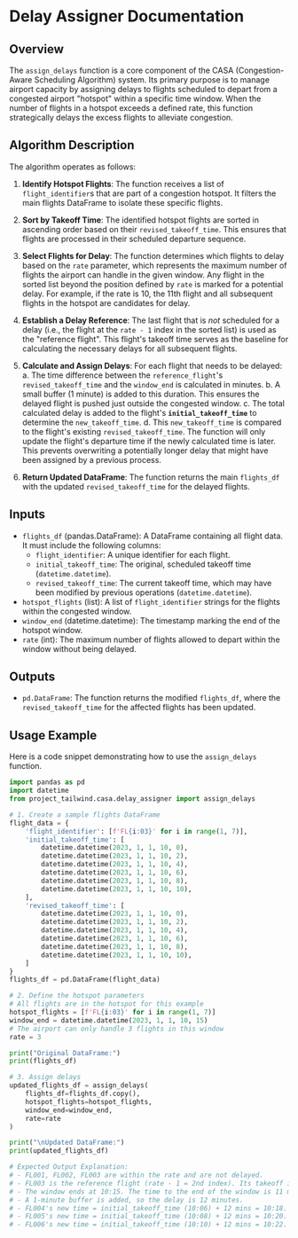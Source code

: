 # Delay Assigner Documentation

## Overview

The `assign_delays` function is a core component of the CASA (Congestion-Aware Scheduling Algorithm) system. Its primary purpose is to manage airport capacity by assigning delays to flights scheduled to depart from a congested airport "hotspot" within a specific time window. When the number of flights in a hotspot exceeds a defined rate, this function strategically delays the excess flights to alleviate congestion.

## Algorithm Description

The algorithm operates as follows:

1.  **Identify Hotspot Flights**: The function receives a list of `flight_identifier`s that are part of a congestion hotspot. It filters the main flights DataFrame to isolate these specific flights.

2.  **Sort by Takeoff Time**: The identified hotspot flights are sorted in ascending order based on their `revised_takeoff_time`. This ensures that flights are processed in their scheduled departure sequence.

3.  **Select Flights for Delay**: The function determines which flights to delay based on the `rate` parameter, which represents the maximum number of flights the airport can handle in the given window. Any flight in the sorted list beyond the position defined by `rate` is marked for a potential delay. For example, if the rate is 10, the 11th flight and all subsequent flights in the hotspot are candidates for delay.

4.  **Establish a Delay Reference**: The last flight that is *not* scheduled for a delay (i.e., the flight at the `rate - 1` index in the sorted list) is used as the "reference flight". This flight's takeoff time serves as the baseline for calculating the necessary delays for all subsequent flights.

5.  **Calculate and Assign Delays**: For each flight that needs to be delayed:
    a. The time difference between the `reference_flight`'s `revised_takeoff_time` and the `window_end` is calculated in minutes.
    b. A small buffer (1 minute) is added to this duration. This ensures the delayed flight is pushed just outside the congested window.
    c. The total calculated delay is added to the flight's **`initial_takeoff_time`** to determine the `new_takeoff_time`.
    d. This `new_takeoff_time` is compared to the flight's existing `revised_takeoff_time`. The function will only update the flight's departure time if the newly calculated time is later. This prevents overwriting a potentially longer delay that might have been assigned by a previous process.

6.  **Return Updated DataFrame**: The function returns the main `flights_df` with the updated `revised_takeoff_time` for the delayed flights.

## Inputs

-   `flights_df` (pandas.DataFrame): A DataFrame containing all flight data. It must include the following columns:
    -   `flight_identifier`: A unique identifier for each flight.
    -   `initial_takeoff_time`: The original, scheduled takeoff time (`datetime.datetime`).
    -   `revised_takeoff_time`: The current takeoff time, which may have been modified by previous operations (`datetime.datetime`).
-   `hotspot_flights` (list): A list of `flight_identifier` strings for the flights within the congested window.
-   `window_end` (datetime.datetime): The timestamp marking the end of the hotspot window.
-   `rate` (int): The maximum number of flights allowed to depart within the window without being delayed.

## Outputs

-   `pd.DataFrame`: The function returns the modified `flights_df`, where the `revised_takeoff_time` for the affected flights has been updated.

## Usage Example

Here is a code snippet demonstrating how to use the `assign_delays` function.

```python
import pandas as pd
import datetime
from project_tailwind.casa.delay_assigner import assign_delays

# 1. Create a sample flights DataFrame
flight_data = {
    'flight_identifier': [f'FL{i:03}' for i in range(1, 7)],
    'initial_takeoff_time': [
        datetime.datetime(2023, 1, 1, 10, 0),
        datetime.datetime(2023, 1, 1, 10, 2),
        datetime.datetime(2023, 1, 1, 10, 4),
        datetime.datetime(2023, 1, 1, 10, 6),
        datetime.datetime(2023, 1, 1, 10, 8),
        datetime.datetime(2023, 1, 1, 10, 10),
    ],
    'revised_takeoff_time': [
        datetime.datetime(2023, 1, 1, 10, 0),
        datetime.datetime(2023, 1, 1, 10, 2),
        datetime.datetime(2023, 1, 1, 10, 4),
        datetime.datetime(2023, 1, 1, 10, 6),
        datetime.datetime(2023, 1, 1, 10, 8),
        datetime.datetime(2023, 1, 1, 10, 10),
    ]
}
flights_df = pd.DataFrame(flight_data)

# 2. Define the hotspot parameters
# All flights are in the hotspot for this example
hotspot_flights = [f'FL{i:03}' for i in range(1, 7)]
window_end = datetime.datetime(2023, 1, 1, 10, 15)
# The airport can only handle 3 flights in this window
rate = 3

print("Original DataFrame:")
print(flights_df)

# 3. Assign delays
updated_flights_df = assign_delays(
    flights_df=flights_df.copy(),
    hotspot_flights=hotspot_flights,
    window_end=window_end,
    rate=rate
)

print("\nUpdated DataFrame:")
print(updated_flights_df)

# Expected Output Explanation:
# - FL001, FL002, FL003 are within the rate and are not delayed.
# - FL003 is the reference flight (rate - 1 = 2nd index). Its takeoff is 10:04.
# - The window ends at 10:15. The time to the end of the window is 11 minutes.
# - A 1-minute buffer is added, so the delay is 12 minutes.
# - FL004's new time = initial_takeoff_time (10:06) + 12 mins = 10:18.
# - FL005's new time = initial_takeoff_time (10:08) + 12 mins = 10:20.
# - FL006's new time = initial_takeoff_time (10:10) + 12 mins = 10:22.
```